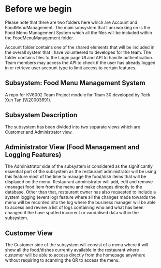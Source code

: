 # Before we begin
Please note that there are two folders here which are Account and FoodMenuManagement. The main subsystem that I am working
on is the Food Menu Management System which all the files will be included within the FoodMenuManagement folder.

Account folder contains one of the shared elements that will be included in the overall system that I have volunteered to developed for the team.
The folder contains files to the Login page UI and API to handle authentication. Team members may access the API to check if the user 
has already logged in or retrieve user account type to limit access to certain features.

## Subsystem: Food Menu Management System
A repo for KV6002 Team Project module for Team 30 developed by Teck Xun Tan (W20003691).


## Subsystem Description
The subsystem has been divided into two separate views which are Customer and Administrator view.

## Administrator View (Food Management and Logging Features)
The Administrator side of the subsystem is considered as the significantly essential part of the subsystem as the restaurant administrator 
will be using this feature most of the time to manage the food/dish items that will be displayed on the menu. Restaurant administrator will
add, edit and remove (manage) food item from the menu and make changes directly to the database. Other than that, restaurant owner has
also requested to include a system logging (event log) feature where all the changes made towards the menu will be recorded into the log where
the business manager will be able to access and review a list of logs containing who and what has been changed if the have spotted incorrect
or vandalised data within the subsystem.

## Customer View
The Customer side of the subsystem will consist of a menu where it will show all the food/dishes currently available in the restaurant where
customer will be able to access directly from the homepage anywhere without requiring to scanning the QR to access the menu.
